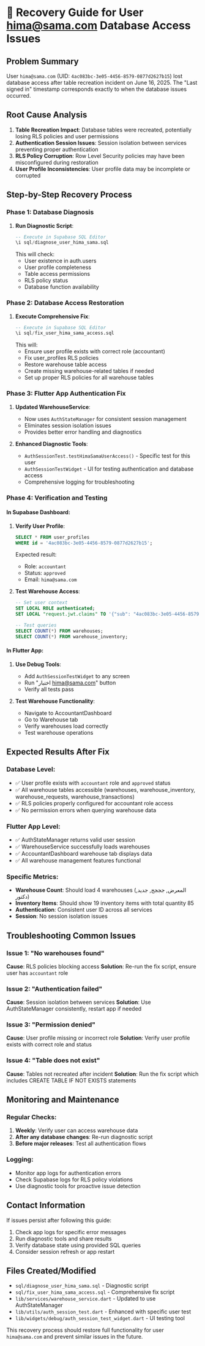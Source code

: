# 🔧 Recovery Guide for User hima@sama.com Database Access Issues

## **Problem Summary**
User `hima@sama.com` (UID: `4ac083bc-3e05-4456-8579-0877d2627b15`) lost database access after table recreation incident on June 16, 2025. The "Last signed in" timestamp corresponds exactly to when the database issues occurred.

## **Root Cause Analysis**
1. **Table Recreation Impact**: Database tables were recreated, potentially losing RLS policies and user permissions
2. **Authentication Session Issues**: Session isolation between services preventing proper authentication
3. **RLS Policy Corruption**: Row Level Security policies may have been misconfigured during restoration
4. **User Profile Inconsistencies**: User profile data may be incomplete or corrupted

## **Step-by-Step Recovery Process**

### **Phase 1: Database Diagnosis**
1. **Run Diagnostic Script**:
   ```sql
   -- Execute in Supabase SQL Editor
   \i sql/diagnose_user_hima_sama.sql
   ```
   This will check:
   - User existence in auth.users
   - User profile completeness
   - Table access permissions
   - RLS policy status
   - Database function availability

### **Phase 2: Database Access Restoration**
1. **Execute Comprehensive Fix**:
   ```sql
   -- Execute in Supabase SQL Editor
   \i sql/fix_user_hima_sama_access.sql
   ```
   This will:
   - Ensure user profile exists with correct role (accountant)
   - Fix user_profiles RLS policies
   - Restore warehouse table access
   - Create missing warehouse-related tables if needed
   - Set up proper RLS policies for all warehouse tables

### **Phase 3: Flutter App Authentication Fix**
1. **Updated WarehouseService**: 
   - Now uses `AuthStateManager` for consistent session management
   - Eliminates session isolation issues
   - Provides better error handling and diagnostics

2. **Enhanced Diagnostic Tools**:
   - `AuthSessionTest.testHimaSamaUserAccess()` - Specific test for this user
   - `AuthSessionTestWidget` - UI for testing authentication and database access
   - Comprehensive logging for troubleshooting

### **Phase 4: Verification and Testing**

#### **In Supabase Dashboard:**
1. **Verify User Profile**:
   ```sql
   SELECT * FROM user_profiles 
   WHERE id = '4ac083bc-3e05-4456-8579-0877d2627b15';
   ```
   Expected result:
   - Role: `accountant`
   - Status: `approved`
   - Email: `hima@sama.com`

2. **Test Warehouse Access**:
   ```sql
   -- Set user context
   SET LOCAL ROLE authenticated;
   SET LOCAL "request.jwt.claims" TO '{"sub": "4ac083bc-3e05-4456-8579-0877d2627b15"}';
   
   -- Test queries
   SELECT COUNT(*) FROM warehouses;
   SELECT COUNT(*) FROM warehouse_inventory;
   ```

#### **In Flutter App:**
1. **Use Debug Tools**:
   - Add `AuthSessionTestWidget` to any screen
   - Run "اختبار hima@sama.com" button
   - Verify all tests pass

2. **Test Warehouse Functionality**:
   - Navigate to AccountantDashboard
   - Go to Warehouse tab
   - Verify warehouses load correctly
   - Test warehouse operations

## **Expected Results After Fix**

### **Database Level:**
- ✅ User profile exists with `accountant` role and `approved` status
- ✅ All warehouse tables accessible (warehouses, warehouse_inventory, warehouse_requests, warehouse_transactions)
- ✅ RLS policies properly configured for accountant role access
- ✅ No permission errors when querying warehouse data

### **Flutter App Level:**
- ✅ AuthStateManager returns valid user session
- ✅ WarehouseService successfully loads warehouses
- ✅ AccountantDashboard warehouse tab displays data
- ✅ All warehouse management features functional

### **Specific Metrics:**
- **Warehouse Count**: Should load 4 warehouses (المعرض, جججج, جديد, دكتور)
- **Inventory Items**: Should show 19 inventory items with total quantity 85
- **Authentication**: Consistent user ID across all services
- **Session**: No session isolation issues

## **Troubleshooting Common Issues**

### **Issue 1: "No warehouses found"**
**Cause**: RLS policies blocking access
**Solution**: Re-run the fix script, ensure user has `accountant` role

### **Issue 2: "Authentication failed"**
**Cause**: Session isolation between services
**Solution**: Use AuthStateManager consistently, restart app if needed

### **Issue 3: "Permission denied"**
**Cause**: User profile missing or incorrect role
**Solution**: Verify user profile exists with correct role and status

### **Issue 4: "Table does not exist"**
**Cause**: Tables not recreated after incident
**Solution**: Run the fix script which includes CREATE TABLE IF NOT EXISTS statements

## **Monitoring and Maintenance**

### **Regular Checks:**
1. **Weekly**: Verify user can access warehouse data
2. **After any database changes**: Re-run diagnostic script
3. **Before major releases**: Test all authentication flows

### **Logging:**
- Monitor app logs for authentication errors
- Check Supabase logs for RLS policy violations
- Use diagnostic tools for proactive issue detection

## **Contact Information**
If issues persist after following this guide:
1. Check app logs for specific error messages
2. Run diagnostic tools and share results
3. Verify database state using provided SQL queries
4. Consider session refresh or app restart

## **Files Created/Modified**
- `sql/diagnose_user_hima_sama.sql` - Diagnostic script
- `sql/fix_user_hima_sama_access.sql` - Comprehensive fix script
- `lib/services/warehouse_service.dart` - Updated to use AuthStateManager
- `lib/utils/auth_session_test.dart` - Enhanced with specific user test
- `lib/widgets/debug/auth_session_test_widget.dart` - UI testing tool

This recovery process should restore full functionality for user `hima@sama.com` and prevent similar issues in the future.
